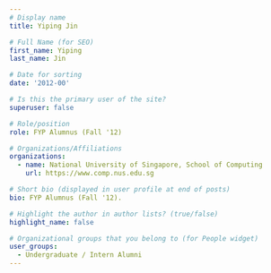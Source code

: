```yaml
---
# Display name
title: Yiping Jin

# Full Name (for SEO) 
first_name: Yiping
last_name: Jin

# Date for sorting
date: '2012-00'

# Is this the primary user of the site?
superuser: false

# Role/position
role: FYP Alumnus (Fall '12)

# Organizations/Affiliations
organizations:
  - name: National University of Singapore, School of Computing
    url: https://www.comp.nus.edu.sg

# Short bio (displayed in user profile at end of posts)
bio: FYP Alumnus (Fall '12). 

# Highlight the author in author lists? (true/false)
highlight_name: false

# Organizational groups that you belong to (for People widget)
user_groups:
  - Undergraduate / Intern Alumni
---
```

